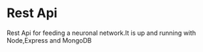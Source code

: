 # Rest Api
Rest Api for feeding a neuronal network.It is
up and running with Node,Express and MongoDB

